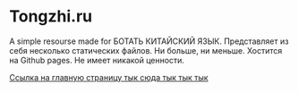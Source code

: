 # Tongzhi.ru
A simple resourse made for БОТАТЬ КИТАЙСКИЙ ЯЗЫК. Представляет из себя несколько статических файлов. Ни больше, ни меньше. Хостится на Github pages. Не имеет никакой ценности.

[Ссылка на главную страницу тык сюда тык тык тык]()
